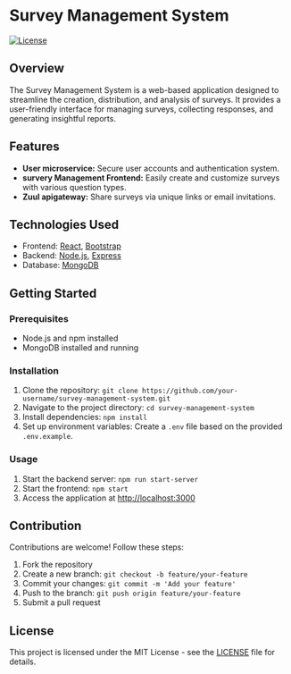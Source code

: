 # Survey Management System

[![License](https://img.shields.io/badge/license-MIT-blue.svg)](https://opensource.org/licenses/MIT)

## Overview

The Survey Management System is a web-based application designed to streamline the creation, distribution, and analysis of surveys. It provides a user-friendly interface for managing surveys, collecting responses, and generating insightful reports.

## Features

- **User microservice:** Secure user accounts and authentication system.
- **survery Management Frontend:** Easily create and customize surveys with various question types.
- **Zuul apigateway:** Share surveys via unique links or email invitations.

## Technologies Used

- Frontend: [React](https://reactjs.org/), [Bootstrap](https://getbootstrap.com/)
- Backend: [Node.js](https://nodejs.org/), [Express](https://expressjs.com/)
- Database: [MongoDB](https://www.mongodb.com/)

## Getting Started

### Prerequisites

- Node.js and npm installed
- MongoDB installed and running

### Installation

1. Clone the repository: `git clone https://github.com/your-username/survey-management-system.git`
2. Navigate to the project directory: `cd survey-management-system`
3. Install dependencies: `npm install`
4. Set up environment variables: Create a `.env` file based on the provided `.env.example`.

### Usage

1. Start the backend server: `npm run start-server`
2. Start the frontend: `npm start`
3. Access the application at [http://localhost:3000](http://localhost:3000)

## Contribution

Contributions are welcome! Follow these steps:

1. Fork the repository
2. Create a new branch: `git checkout -b feature/your-feature`
3. Commit your changes: `git commit -m 'Add your feature'`
4. Push to the branch: `git push origin feature/your-feature`
5. Submit a pull request

## License

This project is licensed under the MIT License - see the [LICENSE](LICENSE) file for details.
